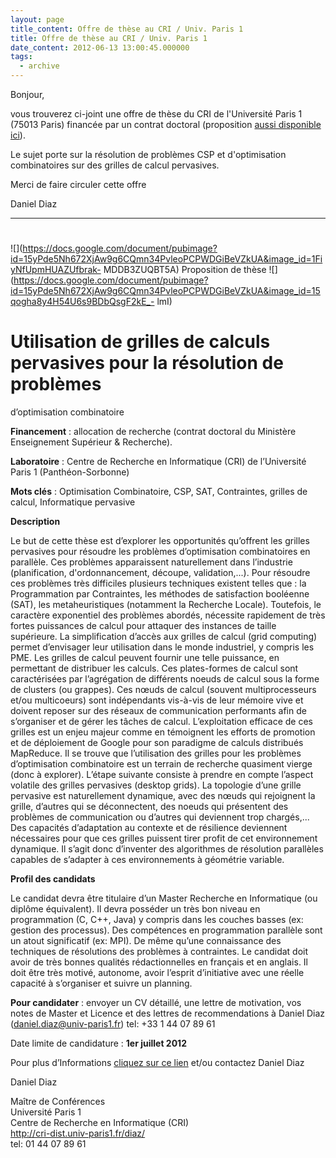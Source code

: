 ```yaml
---
layout: page
title_content: Offre de thèse au CRI / Univ. Paris 1
title: Offre de thèse au CRI / Univ. Paris 1
date_content: 2012-06-13 13:00:45.000000
tags:
  - archive
---
```

Bonjour,  
  
vous trouverez ci-joint une offre de thèse du CRI de l'Université Paris 1
(75013 Paris) financée par un contrat doctoral (proposition [aussi disponible
ici](https://docs.google.com/document/pub?id=15yPde5Nh672XjAw9g6CQmn34PvleoPCPWDGiBeVZkUA)).  
  
Le sujet porte sur la résolution de problèmes CSP et d'optimisation
combinatoires sur des grilles de calcul pervasives.  
  
Merci de faire circuler cette offre



Daniel Diaz



* * *



#
![](https://docs.google.com/document/pubimage?id=15yPde5Nh672XjAw9g6CQmn34PvleoPCPWDGiBeVZkUA&image_id=1FiyNfUpmHUAZUfbrak-
MDDB3ZUQBT5A) Proposition de thèse
![](https://docs.google.com/document/pubimage?id=15yPde5Nh672XjAw9g6CQmn34PvleoPCPWDGiBeVZkUA&image_id=15qogha8y4H54U6s9BDbQsgF2kE_-
lmI)



# Utilisation de grilles de calculs pervasives pour la résolution de problèmes
d’optimisation combinatoire





 **Financement** : allocation de recherche (contrat doctoral du Ministère
Enseignement Supérieur & Recherche).



 **Laboratoire** : Centre de Recherche en Informatique (CRI) de l’Université
Paris 1 (Panthéon-Sorbonne)



 **Mots clés** : Optimisation Combinatoire, CSP, SAT, Contraintes, grilles de
calcul, Informatique pervasive



 **Description**



Le but de cette thèse est d’explorer les opportunités qu’offrent les grilles
pervasives pour résoudre les problèmes d’optimisation combinatoires en
parallèle. Ces problèmes apparaissent naturellement dans l’industrie
(planification, d'ordonnancement, découpe, validation,...). Pour résoudre ces
problèmes très difficiles plusieurs techniques existent telles que : la
Programmation par Contraintes, les méthodes de satisfaction booléenne (SAT),
les metaheuristiques (notamment la Recherche Locale). Toutefois, le caractère
exponentiel des problèmes abordés, nécessite rapidement de très fortes
puissances de calcul pour attaquer des instances de taille supérieure. La
simplification d’accès aux grilles de calcul (grid computing) permet
d’envisager leur utilisation dans le monde industriel, y compris les PME. Les
grilles de calcul peuvent fournir une telle puissance, en permettant de
distribuer les calculs. Ces plates-formes de calcul sont caractérisées par
l’agrégation de différents noeuds de calcul sous la forme de clusters (ou
grappes). Ces nœuds de calcul (souvent multiprocesseurs et/ou multicoeurs)
sont indépendants vis-à-vis de leur mémoire vive et doivent reposer sur des
réseaux de communication performants afin de s’organiser et de gérer les
tâches de calcul. L’exploitation efficace de ces grilles est un enjeu majeur
comme en témoignent les efforts de promotion et de déploiement de Google pour
son paradigme de calculs distribués MapReduce. Il se trouve que l’utilisation
des grilles pour les problèmes d’optimisation combinatoire est un terrain de
recherche quasiment vierge (donc à explorer). L’étape suivante consiste à
prendre en compte l’aspect volatile des grilles pervasives (desktop grids). La
topologie d’une grille pervasive est naturellement dynamique, avec des nœuds
qui rejoignent la grille, d’autres qui se déconnectent, des noeuds qui
présentent des problèmes de communication ou d’autres qui deviennent trop
chargés,... Des capacités d’adaptation au contexte et de résilience deviennent
nécessaires pour que ces grilles puissent tirer profit de cet environnement
dynamique. Il s’agit donc d’inventer des algorithmes de résolution parallèles
capables de s’adapter à ces environnements à géométrie variable.





 **Profil des candidats**



Le candidat devra être titulaire d’un Master Recherche en Informatique (ou
diplôme équivalent). Il devra posséder un très bon niveau en programmation (C,
C++, Java) y compris dans les couches basses (ex: gestion des processus). Des
compétences en programmation parallèle sont un atout significatif (ex: MPI).
De même qu’une connaissance des techniques de résolutions des problèmes à
contraintes. Le candidat doit avoir de très bonnes qualités rédactionnelles en
français et en anglais. Il doit être très motivé, autonome, avoir l’esprit
d’initiative avec une réelle capacité à s’organiser et suivre un planning.





 **Pour candidater** : envoyer un CV détaillé, une lettre de motivation, vos
notes de Master et Licence et des lettres de recommendations à Daniel Diaz
([daniel.diaz@univ-paris1.fr](mailto:daniel.diaz@univ-paris1.fr)) tel: +33 1
44 07 89 61





Date limite de candidature : **1er juillet 2012**





Pour plus d’Informations [cliquez sur ce
lien](https://docs.google.com/document/pub?id=1v-7ME952quNlZOJJlGMvi3gouRWEmSs4Bqm_bgBAV4E)
et/ou contactez Daniel Diaz  



Daniel Diaz



  
Maître de Conférences  
Université Paris 1  
Centre de Recherche en Informatique (CRI)  
<http://cri-dist.univ-paris1.fr/diaz/>[  
](http://cri-dist.univ-paris1.fr/diaz/)tel: 01 44 07 89 61

